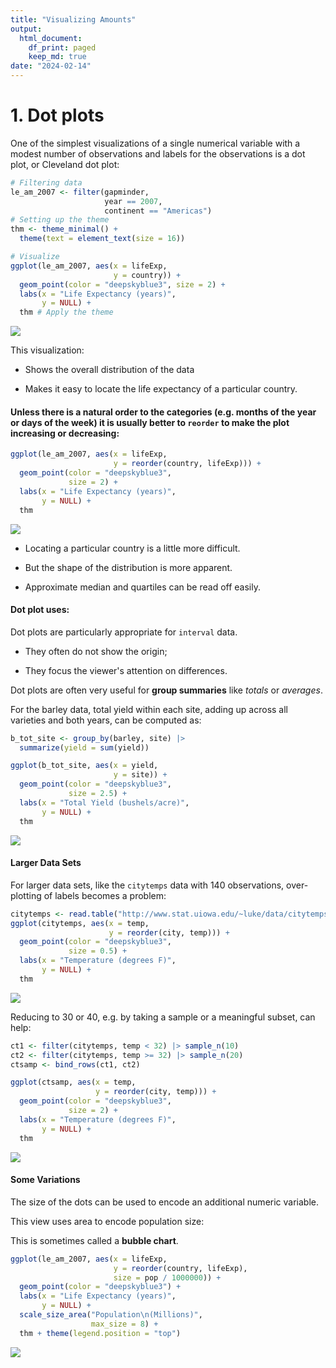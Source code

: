 ```yaml
---
title: "Visualizing Amounts"
output:
  html_document:
    df_print: paged
    keep_md: true
date: "2024-02-14"
---
```






# 1. Dot plots

One of the simplest visualizations of a single numerical variable with a modest number of observations and labels for the observations is a dot plot, or Cleveland dot plot:


```r
# Filtering data
le_am_2007 <- filter(gapminder, 
                     year == 2007,
                     continent == "Americas")
# Setting up the theme
thm <- theme_minimal() +
  theme(text = element_text(size = 16))

# Visualize
ggplot(le_am_2007, aes(x = lifeExp,
                       y = country)) +
  geom_point(color = "deepskyblue3", size = 2) +
  labs(x = "Life Expectancy (years)",
       y = NULL) + 
  thm # Apply the theme
```

![](Summary_files/figure-html/unnamed-chunk-2-1.png)<!-- -->

This visualization:

-   Shows the overall distribution of the data

-   Makes it easy to locate the life expectancy of a particular country.

#### Unless there is a natural order to the categories (e.g. months of the year or days of the week) it is usually better to `reorder` to make the plot increasing or decreasing:


```r
ggplot(le_am_2007, aes(x = lifeExp,
                       y = reorder(country, lifeExp))) +
  geom_point(color = "deepskyblue3",
             size = 2) +
  labs(x = "Life Expectancy (years)",
       y = NULL) +
  thm
```

![](Summary_files/figure-html/unnamed-chunk-3-1.png)<!-- -->

-   Locating a particular country is a little more difficult.

-   But the shape of the distribution is more apparent.

-   Approximate median and quartiles can be read off easily.

#### Dot plot uses:

Dot plots are particularly appropriate for `interval` data.

-   They often do not show the origin;

-   They focus the viewer's attention on differences.

Dot plots are often very useful for **group summaries** like *totals* or *averages*.

For the barley data, total yield within each site, adding up across all varieties and both years, can be computed as:


```r
b_tot_site <- group_by(barley, site) |>
  summarize(yield = sum(yield))

ggplot(b_tot_site, aes(x = yield,
                       y = site)) +
  geom_point(color = "deepskyblue3",
             size = 2.5) +
  labs(x = "Total Yield (bushels/acre)",
       y = NULL) +
  thm
```

![](Summary_files/figure-html/unnamed-chunk-4-1.png)<!-- -->

#### Larger Data Sets

For larger data sets, like the `citytemps` data with 140 observations, over-plotting of labels becomes a problem:


```r
citytemps <- read.table("http://www.stat.uiowa.edu/~luke/data/citytemps.dat", header = TRUE)
ggplot(citytemps, aes(x = temp,
                      y = reorder(city, temp))) +
  geom_point(color = "deepskyblue3",
             size = 0.5) +
  labs(x = "Temperature (degrees F)",
       y = NULL) +
  thm
```

![](Summary_files/figure-html/unnamed-chunk-5-1.png)<!-- -->

Reducing to 30 or 40, e.g. by taking a sample or a meaningful subset, can help:


```r
ct1 <- filter(citytemps, temp < 32) |> sample_n(10)
ct2 <- filter(citytemps, temp >= 32) |> sample_n(20)
ctsamp <- bind_rows(ct1, ct2)

ggplot(ctsamp, aes(x = temp,
                   y = reorder(city, temp))) +
  geom_point(color = "deepskyblue3",
             size = 2) +
  labs(x = "Temperature (degrees F)",
       y = NULL) +
  thm
```

![](Summary_files/figure-html/unnamed-chunk-6-1.png)<!-- -->

#### Some Variations

The size of the dots can be used to encode an additional numeric variable.

This view uses area to encode population size:

This is sometimes called a **bubble chart**.


```r
ggplot(le_am_2007, aes(x = lifeExp,
                       y = reorder(country, lifeExp),
                       size = pop / 1000000)) +
  geom_point(color = "deepskyblue3") +
  labs(x = "Life Expectancy (years)",
       y = NULL) +
  scale_size_area("Population\n(Millions)", 
                  max_size = 8) +
  thm + theme(legend.position = "top")
```

![](Summary_files/figure-html/unnamed-chunk-7-1.png)<!-- -->
